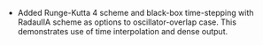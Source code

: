 - Added Runge-Kutta 4 scheme and black-box time-stepping with RadauIIA scheme as options to oscillator-overlap case. This demonstrates use of time interpolation and dense output.
